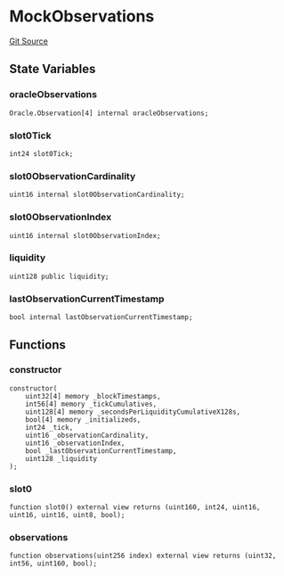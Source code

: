 # MockObservations
[Git Source](https://github.com/KYRDTeam/ilo-contracts/blob/1de4d92cce6f0722e8736db455733703c706f30f/src/test/MockObservations.sol)


## State Variables
### oracleObservations

```solidity
Oracle.Observation[4] internal oracleObservations;
```


### slot0Tick

```solidity
int24 slot0Tick;
```


### slot0ObservationCardinality

```solidity
uint16 internal slot0ObservationCardinality;
```


### slot0ObservationIndex

```solidity
uint16 internal slot0ObservationIndex;
```


### liquidity

```solidity
uint128 public liquidity;
```


### lastObservationCurrentTimestamp

```solidity
bool internal lastObservationCurrentTimestamp;
```


## Functions
### constructor


```solidity
constructor(
    uint32[4] memory _blockTimestamps,
    int56[4] memory _tickCumulatives,
    uint128[4] memory _secondsPerLiquidityCumulativeX128s,
    bool[4] memory _initializeds,
    int24 _tick,
    uint16 _observationCardinality,
    uint16 _observationIndex,
    bool _lastObservationCurrentTimestamp,
    uint128 _liquidity
);
```

### slot0


```solidity
function slot0() external view returns (uint160, int24, uint16, uint16, uint16, uint8, bool);
```

### observations


```solidity
function observations(uint256 index) external view returns (uint32, int56, uint160, bool);
```

